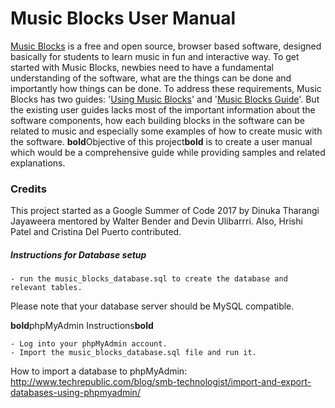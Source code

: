 # Music Blocks User Manual 

[Music Blocks](https://walterbender.github.io/musicblocks/) is a free and open source, browser based software, designed basically for students to learn music in fun and interactive way.
To get started with Music Blocks, newbies need to have a fundamental understanding of the software, what are the things can be done and importantly how things can be done. To address these requirements, Music Blocks has two guides: '[Using Music Blocks](https://github.com/walterbender/musicblocks/tree/master/guide)' and '[Music Blocks Guide](https://github.com/walterbender/musicblocks/tree/master/documentation)'. But the existing user guides lacks most of the important information about the software components, how each building blocks in the software can be related to music and especially some examples of how to create music with the software. **bold**Objective of this project**bold** is to create a user manual which would be a comprehensive guide while providing samples and related explanations. 

### Credits

This project started as a Google Summer of Code 2017 by Dinuka Tharangi Jayaweera mentored by Walter Bender and Devin Ulibarrri. Also, Hrishi Patel and Cristina Del Puerto contributed. 

##### Instructions for Database setup

    - run the music_blocks_database.sql to create the database and relevant tables.
    
Please note that your database server should be MySQL compatible.

**bold**phpMyAdmin Instructions**bold**

    - Log into your phpMyAdmin account.
    - Import the music_blocks_database.sql file and run it.   
    
 How to import a database to phpMyAdmin: http://www.techrepublic.com/blog/smb-technologist/import-and-export-databases-using-phpmyadmin/
